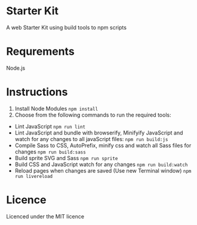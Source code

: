 # Starter Kit

A web Starter Kit using build tools to npm scripts 

# Requrements 

Node.js

# Instructions

1. Install Node Modules `npm install`
2. Choose from the following commands to run the required tools:
* Lint JavaScript `npm run lint`
* Lint JavaScript and bundle with browserify, Minifyify JavaScript 
  and watch for any changes to all javaScript files: `npm run build:js`
* Compile Sass to CSS, AutoPrefix, minify css and watch all Sass files 
  for changes `npm run build:sass`
* Build sprite SVG and Sass `npm run sprite`
* Build CSS and JavaScript watch for any changes `npm run build:watch`
* Reload pages when changes are saved (Use new Terminal window) `npm run livereload` 

# Licence 

Licenced under the MIT licence 